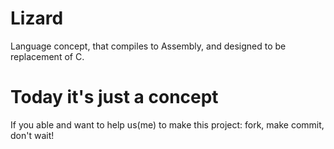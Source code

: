 # Lizard
Language concept, that compiles to Assembly, and designed to be replacement of C.

# Today it's just a concept
If you able and want to help us(me) to make this project: fork, make commit, don't wait!
